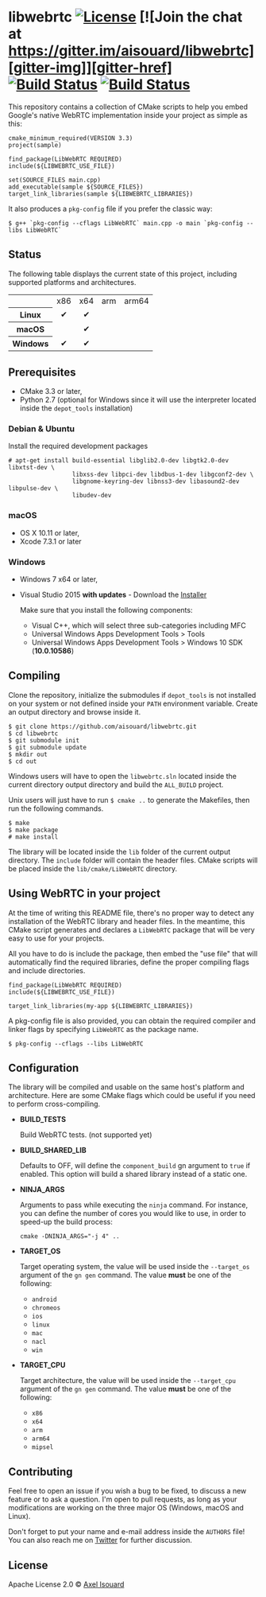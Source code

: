 # libwebrtc [![License][license-img]][license-href] [![Join the chat at https://gitter.im/aisouard/libwebrtc][gitter-img]][gitter-href] [![Build Status][travis-img]][travis-href] [![Build Status][appveyor-img]][appveyor-href]

This repository contains a collection of CMake scripts to help you embed
Google's native WebRTC implementation inside your project as simple as this:

```
cmake_minimum_required(VERSION 3.3)
project(sample)

find_package(LibWebRTC REQUIRED)
include(${LIBWEBRTC_USE_FILE})

set(SOURCE_FILES main.cpp)
add_executable(sample ${SOURCE_FILES})
target_link_libraries(sample ${LIBWEBRTC_LIBRARIES})
```

It also produces a `pkg-config` file if you prefer the classic way:

```
$ g++ `pkg-config --cflags LibWebRTC` main.cpp -o main `pkg-config --libs LibWebRTC`
```

## Status

The following table displays the current state of this project, including
supported platforms and architectures.

<table>
  <tr>
    <td align="center"></td>
    <td align="center">x86</td>
    <td align="center">x64</td>
    <td align="center">arm</td>
    <td align="center">arm64</td>
  </tr>
  <tr>
    <th align="center">Linux</th>
    <td align="center">✔</td>
    <td align="center">✔</td>
    <td></td>
    <td></td>
  </tr>
  <tr>
    <th align="center">macOS</th>
    <td></td>
    <td align="center">✔</td>
    <td></td>
    <td></td>
  </tr>
  <tr>
    <th align="center">Windows</th>
    <td align="center">✔</td>
    <td align="center">✔</td>
    <td></td>
    <td></td>
  </tr>
</table>

## Prerequisites

- CMake 3.3 or later,
- Python 2.7 (optional for Windows since it will use the interpreter located
  inside the `depot_tools` installation)

### Debian & Ubuntu

Install the required development packages

```
# apt-get install build-essential libglib2.0-dev libgtk2.0-dev libxtst-dev \
                  libxss-dev libpci-dev libdbus-1-dev libgconf2-dev \
                  libgnome-keyring-dev libnss3-dev libasound2-dev libpulse-dev \
                  libudev-dev
```

### macOS

- OS X 10.11 or later,
- Xcode 7.3.1 or later

### Windows

* Windows 7 x64 or later,
* Visual Studio 2015 **with updates** - Download the [Installer][vs2015-installer]

  Make sure that you install the following components:
  
  * Visual C++, which will select three sub-categories including MFC
  * Universal Windows Apps Development Tools > Tools
  * Universal Windows Apps Development Tools > Windows 10 SDK (**10.0.10586**)

## Compiling

Clone the repository, initialize the submodules if `depot_tools` is not
installed on your system or not defined inside your `PATH` environment variable.
Create an output directory and browse inside it.

```
$ git clone https://github.com/aisouard/libwebrtc.git
$ cd libwebrtc
$ git submodule init
$ git submodule update
$ mkdir out
$ cd out
```

Windows users will have to open the `libwebrtc.sln` located inside the current
directory output directory and build the `ALL_BUILD` project.

Unix users will just have to run `$ cmake ..` to generate the Makefiles, then
run the following commands.

```
$ make
$ make package
# make install
```

The library will be located inside the `lib` folder of the current output
directory. The `include` folder will contain the header files. CMake scripts
will be placed inside the `lib/cmake/LibWebRTC` directory.

## Using WebRTC in your project

At the time of writing this README file, there's no proper way to detect any
installation of the WebRTC library and header files. In the meantime, this CMake
script generates and declares a `LibWebRTC` package that will be very easy to
use for your projects.

All you have to do is include the package, then embed the "use file" that will
automatically find the required libraries, define the proper compiling flags and
include directories.

```
find_package(LibWebRTC REQUIRED)
include(${LIBWEBRTC_USE_FILE})

target_link_libraries(my-app ${LIBWEBRTC_LIBRARIES})
```

A pkg-config file is also provided, you can obtain the required compiler and
linker flags by specifying `LibWebRTC` as the package name.

```
$ pkg-config --cflags --libs LibWebRTC
```

## Configuration

The library will be compiled and usable on the same host's platform and
architecture. Here are some CMake flags which could be useful if you need to
perform cross-compiling.

- **BUILD_TESTS**

    Build WebRTC tests. (not supported yet)

- **BUILD_SHARED_LIB**

    Defaults to OFF, will define the `component_build` gn argument to `true` if
    enabled. This option will build a shared library instead of a static one.

- **NINJA_ARGS**

    Arguments to pass while executing the `ninja` command. For instance, you can
    define the number of cores you would like to use, in order to speed-up the
    build process:
    
    `cmake -DNINJA_ARGS="-j 4" ..`

- **TARGET_OS**

    Target operating system, the value will be used inside the `--target_os`
    argument of the `gn gen` command. The value **must** be one of the following:
    
    - `android`
    - `chromeos`
    - `ios`
    - `linux`
    - `mac`
    - `nacl`
    - `win`

- **TARGET_CPU**

    Target architecture, the value will be used inside the `--target_cpu`
    argument of the `gn gen` command. The value **must** be one of the following:
    
    - `x86`
    - `x64`
    - `arm`
    - `arm64`
    - `mipsel`

## Contributing

Feel free to open an issue if you wish a bug to be fixed, to discuss a new
feature or to ask a question. I'm open to pull requests, as long as your
modifications are working on the three major OS (Windows, macOS and Linux).

Don't forget to put your name and e-mail address inside the `AUTHORS` file!
You can also reach me on [Twitter][twitter] for further discussion.

## License

Apache License 2.0 © [Axel Isouard][author]

[license-img]:https://img.shields.io/badge/License-Apache%202.0-blue.svg
[license-href]:https://opensource.org/licenses/Apache-2.0
[appveyor-img]:https://ci.appveyor.com/api/projects/status/yd1s303md3tt4w9a?svg=true
[appveyor-href]:https://ci.appveyor.com/project/aisouard/libwebrtc
[travis-img]:https://travis-ci.org/aisouard/libwebrtc.svg?branch=master
[travis-href]:https://travis-ci.org/aisouard/libwebrtc
[gitter-img]:https://badges.gitter.im/aisouard/libwebrtc.svg
[gitter-href]:https://gitter.im/aisouard/libwebrtc?utm_source=badge&utm_medium=badge&utm_campaign=pr-badge&utm_content=badge
[osx1011sdk]: https://github.com/phracker/MacOSX-SDKs/releases/download/MacOSX10.11.sdk/MacOSX10.11.sdk.tar.xz
[vs2015-installer]:https://www.microsoft.com/en-US/download/details.aspx?id=48146
[twitter]:https://twitter.com/aisouard
[author]:https://axel.isouard.fr
